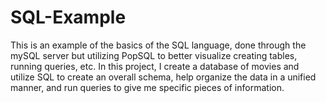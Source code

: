 # SQL-Example
This is an example of the basics of the SQL language, done through the mySQL server but utilizing PopSQL to better visualize creating tables, running queries, etc.  In this project, I create a database of movies and utilize SQL to create an overall schema, help organize the data in a unified manner, and run queries to give me specific pieces of information. 
